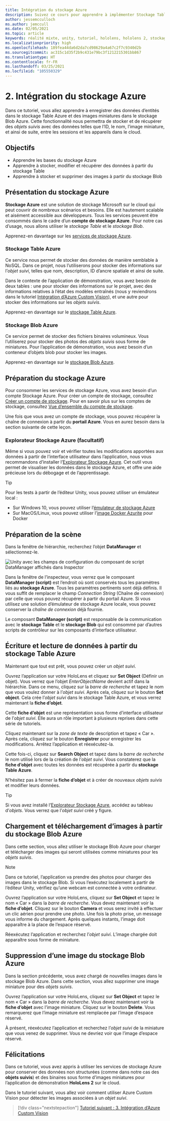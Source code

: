 ```yaml
---
title: Intégration du stockage Azure
description: Suivez ce cours pour apprendre à implémenter Stockage Table Azure et Stockage Blob Azure dans une application HoloLens 2.
author: jessemcculloch
ms.author: jemccull
ms.date: 02/05/2021
ms.topic: article
keywords: réalité mixte, unity, tutoriel, hololens, hololens 2, stockage azure, services cloud azure, Windows 10
ms.localizationpriority: high
ms.openlocfilehash: 189fea44da6d2da7cd98629a4a67c2f7c9340d2b
ms.sourcegitcommit: ac315c1d35f2b9c431e79bc3f1212215301bb867
ms.translationtype: HT
ms.contentlocale: fr-FR
ms.lasthandoff: 03/25/2021
ms.locfileid: "105550329"
---
```

# <a name="2-integrating-azure-storage"></a>2. Intégration du stockage Azure

Dans ce tutoriel, vous allez apprendre à enregistrer des données d’entités dans le stockage Table Azure et des images miniatures dans le stockage Blob Azure. Cette fonctionnalité nous permettra de stocker et de récupérer des *objets suivis* avec des données telles que l’ID, le nom, l’image miniature, et ainsi de suite, entre les sessions et les appareils dans le cloud.

## <a name="objectives"></a>Objectifs

* Apprendre les bases du stockage Azure
* Apprendre à stocker, modifier et récupérer des données à partir du stockage Table
* Apprendre à stocker et supprimer des images à partir du stockage Blob

## <a name="understanding-azure-storage"></a>Présentation du stockage Azure

**Stockage Azure** est une solution de stockage Microsoft sur le cloud qui peut couvrir de nombreux scénarios et besoins. Elle est hautement scalable et aisément accessible aux développeurs. Tous les services peuvent être consommés dans le cadre d’un **compte de stockage Azure**. Pour notre cas d’usage, nous allons utiliser le *stockage Table* et le *stockage Blob*.

Apprenez-en davantage sur les [services de stockage Azure](/azure/storage/blobs/storage-blobs-overview).

### <a name="azure-table-storage"></a>Stockage Table Azure

Ce service nous permet de stocker des données de manière semblable à NoSQL. Dans ce projet, nous l’utiliserons pour stocker des informations sur l’*objet suivi*, telles que nom, description, ID d’ancre spatiale et ainsi de suite.

Dans le contexte de l’application de démonstration, vous avez besoin de deux tables : une pour stocker des informations sur le projet, avec des informations relatives à l’état des modèles entraînés (nous y reviendrons dans le tutoriel [Intégration d’Azure Custom Vision](mr-learning-azure-03.md)), et une autre pour stocker des informations sur les *objets suivis*.

Apprenez-en davantage sur le [stockage Table Azure](/azure/storage/tables/table-storage-overview).

### <a name="azure-blob-storage"></a>Stockage Blob Azure

Ce service permet de stocker des fichiers binaires volumineux. Vous l’utiliserez pour stocker des photos des *objets suivis* sous forme de miniatures.
Pour l’application de démonstration, vous avez besoin d’un conteneur d’objets blob pour stocker les images.

Apprenez-en davantage sur le [stockage Blob Azure](/azure/storage/blobs/storage-blobs-introduction).

## <a name="preparing-azure-storage"></a>Préparation du stockage Azure

Pour consommer les services de stockage Azure, vous avez besoin d’un compte Stockage Azure. Pour créer un compte de stockage, consultez [Créer un compte de stockage](/azure/storage/common/storage-account-create?tabs=azure-portal). Pour en savoir plus sur les comptes de stockage, consultez [Vue d’ensemble du compte de stockage](/azure/storage/common/storage-account-overview).

Une fois que vous avez un compte de stockage, vous pouvez récupérer la chaîne de connexion à partir du **portail Azure**. Vous en aurez besoin dans la section suivante de cette leçon.

### <a name="optional-azure-storage-explorer"></a>Explorateur Stockage Azure (facultatif)

Même si vous pouvez voir et vérifier toutes les modifications apportées aux données à partir de l’interface utilisateur dans l’application, nous vous recommandons d’installer l’[Explorateur Stockage Azure](https://azure.microsoft.com/features/storage-explorer/). Cet outil vous permet de visualiser les données dans le stockage Azure, et offre une aide précieuse lors du débogage et de l’apprentissage.

> [!TIP]
> Pour les tests à partir de l’éditeur Unity, vous pouvez utiliser un émulateur local :
>
> * Sur Windows 10, vous pouvez utiliser l’[émulateur de stockage Azure](/azure/storage/common/storage-use-emulator)
> * Sur MacOS/Linux, vous pouvez utiliser l’[image Docker Azurite](https://hub.docker.com/_/microsoft-azure-storage-azurite) pour Docker

## <a name="preparing-the-scene"></a>Préparation de la scène

Dans la fenêtre de hiérarchie, recherchez l’objet **DataManager** et sélectionnez-le.

![Unity avec les champs de configuration du composant de script DataManager affichés dans Inspector](images/mr-learning-azure/tutorial2-section4-step1-1.png)

Dans la fenêtre de l’inspecteur, vous verrez que le composant **DataManager (script)** est l’endroit où sont conservés tous les paramètres liés au **stockage Azure**. Tous les paramètres pertinents sont déjà définis. Il vous suffit de remplacer le champ *Connection String* (Chaîne de connexion) par celle que vous pouvez récupérer à partir du portail Azure. Si vous utilisez une solution d’émulateur de stockage Azure locale, vous pouvez conserver la *chaîne de connexion* déjà fournie.

Le composant **DataManager (script)** est responsable de la communication avec le **stockage Table** et le **stockage Blob** qui est consommé par d’autres scripts de contrôleur sur les composants d’interface utilisateur.

## <a name="writing-and-reading-data-from-azure-table-storage"></a>Écriture et lecture de données à partir du stockage Table Azure

Maintenant que tout est prêt, vous pouvez créer un *objet suivi*.

Ouvrez l’application sur votre HoloLens et cliquez sur **Set Object** (Définir un objet). Vous verrez que l’objet *EnterObjectName* devient actif dans la hiérarchie. Dans ce menu, cliquez sur la *barre de recherche* et tapez le nom que vous voulez donner à l’*objet suivi*. Après cela, cliquez sur le bouton **Set object**. Cela crée l’*objet suivi* dans le stockage Table Azure, et vous verrez maintenant la **fiche d’objet**.

Cette **fiche d’objet** est une représentation sous forme d’interface utilisateur de l’*objet suivi*. Elle aura un rôle important à plusieurs reprises dans cette série de tutoriels.

Cliquez maintenant sur la *zone de texte* de description et tapez « Car ». Après cela, cliquez sur le bouton **Enregistrer** pour enregistrer les modifications. Arrêtez l’application et réexécutez-la.

Cette fois-ci, cliquez sur **Search Object** et tapez dans la *barre de recherche* le nom utilisé lors de la création de l’*objet suivi*. Vous constaterez que la **fiche d’objet** avec toutes les données est récupérée à partir du **stockage Table Azure**.

N’hésitez pas à fermer la **fiche d’objet** et à créer de nouveaux *objets suivis* et modifier leurs données.

> [!TIP]
> Si vous avez installé l’[Explorateur Stockage Azure](https://azure.microsoft.com/features/storage-explorer/), accédez au tableau d’*objets*. Vous verrez que l’*objet suivi* créé y figure.

## <a name="uploading-and-download-image-from-azure-blob-storage"></a>Chargement et téléchargement d’images à partir du stockage Blob Azure

Dans cette section, vous allez utiliser le stockage Blob Azure pour charger et télécharger des images qui seront utilisées comme miniatures pour les *objets suivis*.

> [!NOTE]
> Dans ce tutoriel, l’application va prendre des photos pour charger des images dans le stockage Blob. Si vous l’exécutez localement à partir de l’éditeur Unity, vérifiez qu’une webcam est connectée à votre ordinateur.

Ouvrez l’application sur votre HoloLens, cliquez sur **Set Object** et tapez le nom « Car » dans la *barre de recherche*. Vous devez maintenant voir la **fiche d’objet**. Cliquez sur le bouton **Camera** et vous serez invité à effectuer un clic aérien pour prendre une photo. Une fois la photo prise, un message vous informe du chargement. Après quelques instants, l’image doit apparaître à la place de l’espace réservé.

Réexécutez l’application et recherchez l’*objet suivi*. L’image chargée doit apparaître sous forme de miniature.

## <a name="deleting-image-from-azure-blob-storage"></a>Suppression d’une image du stockage Blob Azure

Dans la section précédente, vous avez chargé de nouvelles images dans le stockage Blob Azure. Dans cette section, vous allez supprimer une image miniature pour des *objets suivis*.

Ouvrez l’application sur votre HoloLens, cliquez sur **Set Object** et tapez le nom « Car » dans la *barre de recherche*. Vous devez maintenant voir la **fiche d’objet** avec l’image miniature. Cliquez sur le bouton **Delete**. Vous remarquerez que l’image miniature est remplacée par l’image d’espace réservé.

À présent, réexécutez l’application et recherchez l’*objet suivi* de la miniature que vous venez de supprimer. Vous ne devriez voir que l’image d’espace réservé.

## <a name="congratulations"></a>Félicitations

Dans ce tutoriel, vous avez appris à utiliser les services de stockage Azure pour conserver des données non structurées (comme dans notre cas des **objets suivis**) et des binaires sous forme d’images miniatures pour l’application de démonstration **HoloLens 2** sur le cloud.

Dans le tutoriel suivant, vous allez voir comment utiliser Azure Custom Vision pour détecter les images associées à un *objet suivi*.

> [!div class="nextstepaction"]
> [Tutoriel suivant : 3. Intégration d’Azure Custom Vision](mr-learning-azure-03.md)